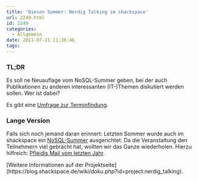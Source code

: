```yaml
---
title: 'Diesen Sommer: Nerdig Talking im shackspace'
url: 2249.html
id: 2249
categories:
  - Allgemein
date: 2011-07-21 11:36:46
tags:
---
```


<div>

### TL;DR

Es soll ne Neuauflage vom NoSQL-Summer geben, bei der auch  Publikationen zu anderen interessanten (IT-)Themen diskutiert werden  sollen. Wer ist dabei?

Es gibt eine [Umfrage zur Terminfindung](http://www.doodle.com/2utuycfn8tr4wci4).[](http://www.doodle.com/2utuycfn8tr4wci4 "http://www.doodle.com/2utuycfn8tr4wci4")

### Lange Version

Falls sich noch jemand daran erinnert: Letzten Sommer wurde auch im  shackspace ein [NoSQL-Summer](http://nosqlsummer.org/) ausgerichtet. Da die Veranstaltung den  Teilnehmern viel gebracht hat, wollten wir das Ganze wiederholen. Hierzu hilfreich: [Pfleidis Mail vom letzten Jahr](https://blog.shackspace.de/wiki/doku.php?id=project:nerdig_talking#ende_sommer_2010).

</div>
[Weitere Informationen auf der Projektseite](https://blog.shackspace.de/wiki/doku.php?id=project:nerdig_talking).